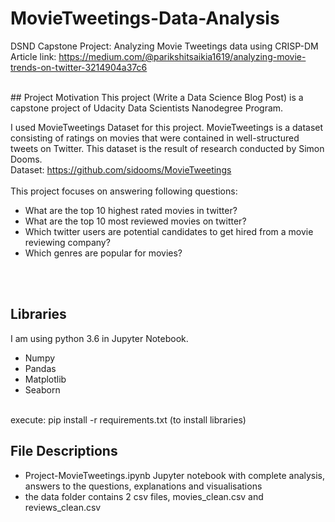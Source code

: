 # MovieTweetings-Data-Analysis
DSND Capstone Project: Analyzing Movie Tweetings data using CRISP-DM
<br>
Article link: https://medium.com/@parikshitsaikia1619/analyzing-movie-trends-on-twitter-3214904a37c6

<br>
## Project Motivation
This project (Write a Data Science Blog Post) is a capstone project of Udacity Data Scientists Nanodegree Program.

I used MovieTweetings Dataset for this project. MovieTweetings is a dataset consisting of ratings on movies that were contained in well-structured tweets on Twitter. This dataset is the result of research conducted by Simon Dooms.<br>
Dataset: https://github.com/sidooms/MovieTweetings
<br>
<br>
This project focuses on answering following questions: 
* What are the top 10 highest rated movies in twitter?
* What are the top 10 most reviewed movies on twitter?
* Which twitter users are potential candidates to get hired from a movie reviewing company?
* Which genres are popular for movies?
<br>
<br>

## Libraries
I am using python 3.6 in Jupyter Notebook.
* Numpy
* Pandas
* Matplotlib
* Seaborn
<br>
execute: pip install -r requirements.txt (to install libraries)<br>

## File Descriptions
* Project-MovieTweetings.ipynb Jupyter notebook with complete analysis, answers to the questions, explanations and visualisations
* the data folder contains 2 csv files, movies_clean.csv and reviews_clean.csv

